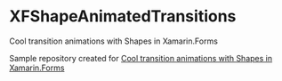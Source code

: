 # XFShapeAnimatedTransitions
Cool transition animations with Shapes in Xamarin.Forms

Sample repository created for [Cool transition animations with Shapes in Xamarin.Forms](https://medium.com/geekculture/cool-transition-animations-with-shapes-in-xamarin-forms-7675e4ad0868)
